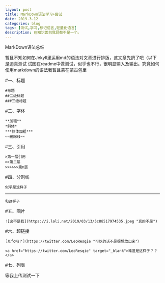 ```yaml
---
layout: post
title: MarkDown语法学习+尝试
date: 2019-3-12
categories: blog
tags: [测试,学习,标记语言,轻量化语言]
description: 在知识面前我屁都不是一个。
---
```


MarkDown语法总结


暂且不知如何在Jekyll里运用md的语法对文章进行排版，这文章先鸽了吧（以下是迫真测试
试图在readme中做测试，似乎也不行，很明显输入及输出。究竟如何使用markdown的语法我暂且蒙在蒙古包里


#一、标题

	#标题
	##二级标题
	###三级标题

#二、字体

	**加粗**
	*斜体*
	***斜体加粗***
	~~删除线~~

#三、引用

	>第一层引用
	>>第二层
	>>>>>>第n层

#四、分割线

	似乎是这样子
---
	和这样子

#五、图片

	![这不是我](https://i.loli.net/2019/03/13/5c88517974535.jpeg "真的不是")

#六、超链接

	[互fo吗？](https://twitter.com/LeoResqie "可以的话不是很想放出来"）

	<a href="https://twitter.com/LeoResqie" target="_blank">难道是这样子？？</a>

#七、列表

等我上传测试一下